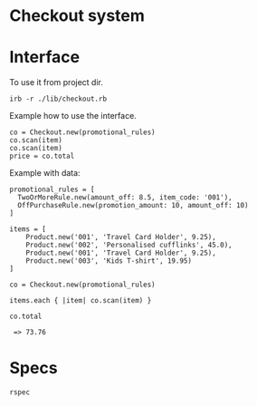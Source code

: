 # Checkout system

# Interface
  To use it from project dir.
  
    irb -r ./lib/checkout.rb
  Example how to use the interface.
    
    co = Checkout.new(promotional_rules)
    co.scan(item) 
    co.scan(item) 
    price = co.total 
  
  Example with data:
    
    promotional_rules = [
      TwoOrMoreRule.new(amount_off: 8.5, item_code: '001'),
      OffPurchaseRule.new(promotion_amount: 10, amount_off: 10)
    ]
    
    items = [
        Product.new('001', 'Travel Card Holder', 9.25),
        Product.new('002', 'Personalised cufflinks', 45.0),
        Product.new('001', 'Travel Card Holder', 9.25),
        Product.new('003', 'Kids T-shirt', 19.95)
    ]
    
    co = Checkout.new(promotional_rules)
    
    items.each { |item| co.scan(item) }
    
    co.total
    
     => 73.76 
# Specs
    rspec
